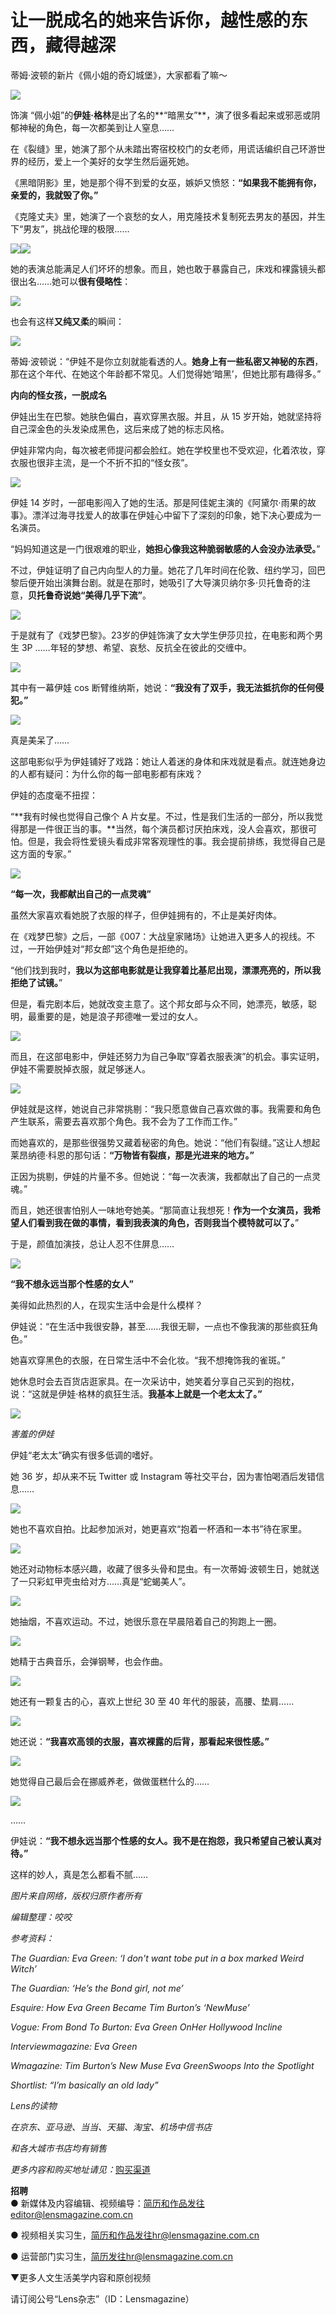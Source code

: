 # 让一脱成名的她来告诉你，越性感的东西，藏得越深

蒂姆·波顿的新片《佩小姐的奇幻城堡》，大家都看了嘛～

![](https://pic3.zhimg.com/v2-696398007c2ab86b44703985724d4d20_b.jpg)

饰演 “佩小姐”的**伊娃·格林**是出了名的**“暗黑女”**，演了很多看起来或邪恶或阴郁神秘的角色，每一次都美到让人窒息……

在《裂缝》里，她演了那个从未踏出寄宿校校门的女老师，用谎话编织自己环游世界的经历，爱上一个美好的女学生然后逼死她。

《黑暗阴影》里，她是那个得不到爱的女巫，嫉妒又愤怒：**“如果我不能拥有你，亲爱的，我就毁了你。”**

《克隆丈夫》里，她演了一个哀愁的女人，用克隆技术复制死去男友的基因，并生下“男友”，挑战伦理的极限……

![](https://pic3.zhimg.com/v2-20024dfa19ea436925bc83b9200303de_b.jpg)![](https://pic2.zhimg.com/v2-66f22c7369fa74680a7de508844a9311_b.jpg)

她的表演总能满足人们坏坏的想象。而且，她也敢于暴露自己，床戏和裸露镜头都很出名……她可以**很有侵略性**：

![](https://pic4.zhimg.com/v2-774e37c780620f1438f099a9a3efdf77_b.jpg)

也会有这样**又纯又柔**的瞬间：

![](https://pic3.zhimg.com/v2-34ecb12ab57397df4e120f19ada98ee6_b.jpg)

蒂姆·波顿说：“伊娃不是你立刻就能看透的人。**她身上有一些私密又神秘的东西**，那在这个年代、在她这个年龄都不常见。人们觉得她‘暗黑’，但她比那有趣得多。”

**内向的怪女孩，一脱成名**

伊娃出生在巴黎。她肤色偏白，喜欢穿黑衣服。并且，从 15 岁开始，她就坚持将自己深金色的头发染成黑色，这后来成了她的标志风格。

伊娃非常内向，每次被老师提问都会脸红。她在学校里也不受欢迎，化着浓妆，穿衣服也很非主流，是一个不折不扣的“怪女孩”。

![](https://pic3.zhimg.com/v2-97695155124e9ee7dd5c397e07f7af68_b.jpg)

伊娃 14 岁时，一部电影闯入了她的生活。那是阿佳妮主演的《阿黛尔·雨果的故事》。漂洋过海寻找爱人的故事在伊娃心中留下了深刻的印象，她下决心要成为一名演员。

“妈妈知道这是一门很艰难的职业，**她担心像我这种脆弱敏感的人会没办法承受。**”

不过，伊娃证明了自己内向型人的力量。她花了几年时间在伦敦、纽约学习，回巴黎后便开始出演舞台剧。就是在那时，她吸引了大导演贝纳尔多·贝托鲁奇的注意，**贝托鲁奇说她“美得几乎下流”**。

![](https://pic4.zhimg.com/v2-7848516426bc68befea7b3902ab426f5_b.jpg)

于是就有了《戏梦巴黎》。23岁的伊娃饰演了女大学生伊莎贝拉，在电影和两个男生 3P ……年轻的梦想、希望、哀愁、反抗全在彼此的交缠中。

![](https://pic3.zhimg.com/v2-0c6fb48a2d8d6641f39952dc5af2155f_b.jpg)

其中有一幕伊娃 cos 断臂维纳斯，她说：**“我没有了双手，我无法抵抗你的任何侵犯。”**

![](https://pic2.zhimg.com/v2-278bc77b4a148305e8e5d2dd781fcfd7_b.jpg)

真是美呆了……

这部电影似乎为伊娃铺好了戏路：她让人着迷的身体和床戏就是看点。就连她身边的人都有疑问：为什么你的每一部电影都有床戏？

伊娃的态度毫不扭捏：

“**我有时候也觉得自己像个 A 片女星。不过，性是我们生活的一部分，所以我觉得那是一件很正当的事。**当然，每个演员都讨厌拍床戏，没人会喜欢，那很可怕。但是，我会将性爱镜头看成非常客观理性的事。我会提前排练，我觉得自己是这方面的专家。”

![](https://pic1.zhimg.com/v2-59a0594ca7dfa9efd50fe69d144dbd3e_b.jpg)  

**“每一次，我都献出自己的一点灵魂”**

虽然大家喜欢看她脱了衣服的样子，但伊娃拥有的，不止是美好肉体。

在《戏梦巴黎》之后，一部《007：大战皇家赌场》让她进入更多人的视线。不过，一开始伊娃对“邦女郎”这个角色是拒绝的。

“他们找到我时，**我以为这部电影就是让我穿着比基尼出现，漂漂亮亮的，所以我拒绝了试镜。**”

但是，看完剧本后，她就改变主意了。这个邦女郎与众不同，她漂亮，敏感，聪明，最重要的是，她是浪子邦德唯一爱过的女人。

![](https://pic3.zhimg.com/v2-989b08fb812abd473c63cae10e85bee4_b.jpg)

而且，在这部电影中，伊娃还努力为自己争取“穿着衣服表演”的机会。事实证明，伊娃不需要脱掉衣服，就足够迷人。

![](https://pic3.zhimg.com/v2-0558a7938015160cac439833701ec24a_b.jpg)

伊娃就是这样，她说自己非常挑剔：“我只愿意做自己喜欢做的事。我需要和角色产生联系，需要去喜欢那个角色。我不会为了工作而工作。”

而她喜欢的，是那些很强势又藏着秘密的角色。她说：“他们有裂缝。”这让人想起莱昂纳德·科恩的那句话：**“万物皆有裂痕，那是光进来的地方。”**

正因为挑剔，伊娃的片量不多。但她说：“每一次表演，我都献出了自己的一点灵魂。”

而且，她还很害怕别人一味地夸她美。“那简直让我想死！**作为一个女演员，我希望人们看到我在做的事情，看到我表演的角色，否则我当个模特就可以了。**”

于是，颜值加演技，总让人忍不住屏息……

![](https://pic1.zhimg.com/v2-1a09b6352d6cd89f71eff288e7d94d5c_b.jpg)  

**“我不想永远当那个性感的女人”**

美得如此热烈的人，在现实生活中会是什么模样？

伊娃说：“在生活中我很安静，甚至……我很无聊，一点也不像我演的那些疯狂角色。”

她喜欢穿黑色的衣服，在日常生活中不会化妆。“我不想掩饰我的雀斑。”

她休息时会去百货店逛家具。在一次采访中，她笑着分享自己买到的抱枕，说：“这就是伊娃·格林的疯狂生活。**我基本上就是一个老太太了。”**

![](https://pic1.zhimg.com/v2-0c731b0cd9dffc31e5fab4bbd3694438_b.jpg)

_害羞的伊娃_

伊娃“老太太”确实有很多低调的嗜好。

她 36 岁，却从来不玩 Twitter 或 Instagram 等社交平台，因为害怕喝酒后发错信息……

![](https://pic1.zhimg.com/v2-c5fb6f920e6aa9a93bb5cb9bb4d73548_b.jpg)

她也不喜欢自拍。比起参加派对，她更喜欢“抱着一杯酒和一本书”待在家里。

![](https://pic2.zhimg.com/v2-ea4431afd65931460b02281aa8979d14_b.jpg)

她还对动物标本感兴趣，收藏了很多头骨和昆虫。有一次蒂姆·波顿生日，她就送了一只彩虹甲壳虫给对方……真是“蛇蝎美人”。

![](https://pic2.zhimg.com/v2-e2eed95a60cb179b7c72713ac3e3a00c_b.jpg)

她抽烟，不喜欢运动。不过，她很乐意在早晨陪着自己的狗跑上一圈。

![](https://pic2.zhimg.com/v2-ea68323d3a1ea3f6197e23b29ad79d01_b.jpg)

她精于古典音乐，会弹钢琴，也会作曲。

![](https://pic2.zhimg.com/v2-4ec05522d7e5769e4f90ea2aaeb7fa56_b.jpg)

她还有一颗复古的心，喜欢上世纪 30 至 40 年代的服装，高腰、垫肩……

![](https://pic3.zhimg.com/v2-4e2496019006768907d6bc73583a6774_b.jpg)

她还说：**“我喜欢高领的衣服，喜欢裸露的后背，那看起来很性感。”**

![](https://pic2.zhimg.com/v2-bb22d25c80a65acb6ec0af3dc090f293_b.jpg)

她觉得自己最后会在挪威养老，做做蛋糕什么的……

![](https://pic4.zhimg.com/v2-1100cf29bc52d814160d662d8cdcd75c_b.jpg)

……

伊娃说：**“我不想永远当那个性感的女人。我不是在抱怨，我只希望自己被认真对待。”**

这样的妙人，真是怎么都看不腻……

_图片来自网络，版权归原作者所有_

_编辑整理：咬咬_

_参考资料：_

_The Guardian: Eva Green: ‘I don't want tobe put in a box marked Weird Witch’_

_The Guardian: ‘He’s the Bond girl, not me’_

_Esquire: How Eva Green Became Tim Burton’s ‘NewMuse’_

_Vogue: From Bond To Burton: Eva Green OnHer Hollywood Incline_

_Interviewmagazine: Eva Green_

_Wmagazine: Tim Burton’s New Muse Eva GreenSwoops Into the Spotlight_

_Shortlist: “I’m basically an old lady”_

_Lens的读物_

_在京东、亚马逊、当当、天猫、淘宝、机场中信书店_ 

_和各大城市书店均有销售_

_更多内容和购买地址请见：_[购买渠道](https:http://mp.weixin.qq.com/s?__biz=MjM5MTIwOTI4MA==&mid=2650327782&idx=5&sn=e81cfec77824ca209a59ed132e30a200&scene=21%23wechat_redirect)

**招聘**  
● 新媒体及内容编辑、视频编导：简历和作品发往editor@lensmagazine.com.cn  

● 视频相关实习生，简历和作品发往hr@lensmagazine.com.cn  

● 运营部门实习生，简历发往hr@lensmagazine.com.cn  

▼更多人文生活美学内容和原创视频

请订阅公号“Lens杂志”（ID：Lensmagazine）